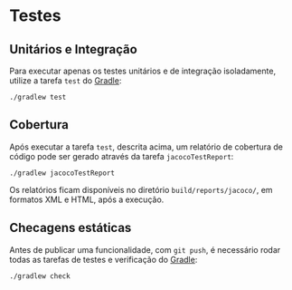 # Testes

## Unitários e Integração

Para executar apenas os testes unitários e de integração isoladamente, utilize a tarefa `test` do [Gradle]:

```
./gradlew test
```

## Cobertura

Após executar a tarefa `test`, descrita acima, um relatório de cobertura de código pode ser gerado através da tarefa `jacocoTestReport`:

```
./gradlew jacocoTestReport
```

Os relatórios ficam disponíveis no diretório `build/reports/jacoco/`, em formatos XML e HTML, após a execução.

## Checagens estáticas

Antes de publicar uma funcionalidade, com `git push`, é necessário rodar todas as tarefas de testes e verificação do [Gradle]:

```
./gradlew check
```

[Gradle]:http://www.gradle.org